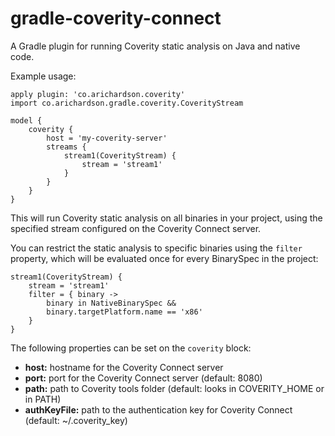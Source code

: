 # gradle-coverity-connect
A Gradle plugin for running Coverity static analysis on Java and native code.

Example usage:

    apply plugin: 'co.arichardson.coverity'
    import co.arichardson.gradle.coverity.CoverityStream

    model {
        coverity {
            host = 'my-coverity-server'
            streams {
                stream1(CoverityStream) {
                    stream = 'stream1'
                }
            }
        }
    }

This will run Coverity static analysis on all binaries in your project, using the specified stream configured on the Coverity Connect server.

You can restrict the static analysis to specific binaries using the `filter` property, which will be evaluated once for every BinarySpec in the project:

    stream1(CoverityStream) {
        stream = 'stream1'
        filter = { binary ->
            binary in NativeBinarySpec &&
            binary.targetPlatform.name == 'x86'
        }
    }

The following properties can be set on the `coverity` block:

* **host:** hostname for the Coverity Connect server
* **port:** port for the Coverity Connect server (default: 8080)
* **path:** path to Coverity tools folder (default: looks in COVERITY_HOME or in PATH)
* **authKeyFile:** path to the authentication key for Coverity Connect (default: ~/.coverity_key)

